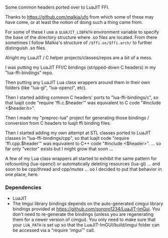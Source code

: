 Some common headers ported over to LuaJIT FFI.

Thanks to https://github.com/malkia/ufo from which some of these may have come, or at least the notion of doing such a thing came from.

For some of these I use a `$LUAJIT_LIBPATH` environment variable to specify the base of the directory structure where .so files are located.
From there sometimes I follow Malkia's structure of `/$ffi.os/$ffi.arch/` to further distinguish .so files.



Alright my LuaJIT / C helper projects/classes/repos are a bit of a mess.

I was putting my LuaJIT FFI/C bindings (stripped-down C headers) in my "lua-ffi-bindings" repo.

Then putting any LuaJIT Lua class wrappers around them in their own folders (like "lua-gl", "lua-opencl", etc).

Then I started adding common C headers' ports to "lua-ffi-bindings/c", 
so that luajit code "require 'ffi.c.$header'" was equivalent to C code "#include <$header.h>".

Then I made my "preproc-lua" project for generating those bindings / conversion from C headers to luajit ffi binding files.

Then I started adding my own attempt at STL classes ported to LuaJIT classes in "lua-ffi-bindings/cpp",
so that luajit code "require 'ffi.cpp.$header'" was equivalent to C++ code "#include <$header>".
... so far only "vector" exists but I might grow that soon ...


A few of my Lua class wrappers all started to exhibit the same pattern for refcounting (lua-opencl) or automatically deleting resources (lua-gl) ...
and soon to be cpp/thread and cpp/mutex ...
so I decided to put that behavior in one place, here.



### Dependencies

- LuaJIT
- The Imgui library bindings depends on the auto-generated cimgui library bindings provided at https://github.com/sonoro1234/LuaJIT-ImGui.  You don't need to re-generate the bindings (unless you are regenerating them for a newer version of cimgui).  You only need to make sure that your `LUA_PATH` is set up so that the LuaJIT-ImGUI/build/imgui folder can be accessed via a "require 'imgui'" call.

